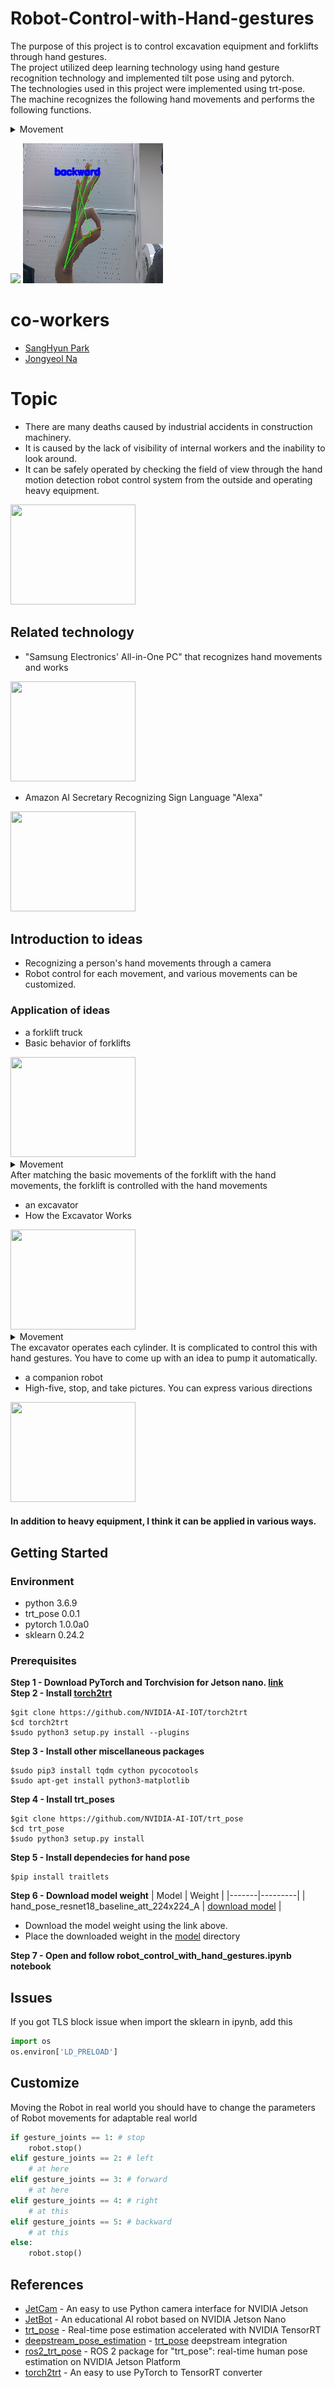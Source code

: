 # Robot-Control-with-Hand-gestures
The purpose of this project is to control excavation equipment and forklifts through hand gestures.  
The project utilized deep learning technology using hand gesture recognition technology and implemented tilt pose using and pytorch.  
The technologies used in this project were implemented using trt-pose.<br>
The machine recognizes the following hand movements and performs the following functions.
 <details>
 <summary>Movement</summary>
 <div markdown="1">
  1. Fist = Stop<br>
  2. One finger (finger) = left<br>
  3. Palm = Go straight<br>
  4. Two Fingers (V) = Right<br>
  5. Okay = Back up<br>
 </div>
 </details>  
 
 
![](imgs/run.gif)
![](imgs/backward.jpg)

# co-workers  
- [SangHyun Park](https://parkmaker.github.io/)
- [Jongyeol Na](https://github.com/JongYeolb)

# Topic
- There are many deaths caused by industrial accidents in construction machinery.   
- It is caused by the lack of visibility of internal workers and the inability to look around.   
- It can be safely operated by checking the field of view through the hand motion detection robot control system from the outside and operating heavy equipment.
<img src="https://user-images.githubusercontent.com/77065758/206336403-a47f8949-ccc9-41cb-a192-da5e64474d3e.png"  width="200" height="160"/>


## Related technology
- "Samsung Electronics' All-in-One PC" that recognizes hand movements and works
<img src="https://user-images.githubusercontent.com/77065758/206336409-5f9e5879-4045-40f1-b15a-8c98d7de46c2.jpg"  width="200" height="160"/>

- Amazon AI Secretary Recognizing Sign Language "Alexa"
<img src="https://user-images.githubusercontent.com/77065758/206336405-0f2eb732-3d89-445a-b0ec-84d9551e9187.png"  width="200" height="160"/>

## Introduction to ideas
- Recognizing a person's hand movements through a camera
- Robot control for each movement, and various movements can be customized.





### Application of ideas
- a forklift truck
 - Basic behavior of forklifts
<img src="https://user-images.githubusercontent.com/77065758/206336412-f40b8390-aea4-4b23-88b1-cd1d6e1cc2b1.jpg"  width="200" height="160"/>
  <details>
  <summary>Movement</summary>
  <div markdown="1">
    1. Forward – Backward<br>
    2. Up – Down<br>
    3. In front of tilt – back<br>
  </div>
  </details>
		After matching the basic movements of the forklift with the hand movements, the forklift is controlled with the hand movements

- an excavator
 - How the Excavator Works
<img src="https://user-images.githubusercontent.com/77065758/206336595-c14de783-47d7-410f-9a50-d5371c5761db.png"  width="200" height="160"/>
  <details>
  <summary>Movement</summary>
  <div markdown="1">
   1. Boom Cylinder (Up – Down)<br>
		 2. Handle cylinder (upper – lower)<br>
		 3. Bucket cylinder (upper – lower)<br>
  </div>
  </details>
		The excavator operates each cylinder. It is complicated to control this with hand gestures. You have to come up with an idea to pump it automatically.

- a companion robot
 - High-five, stop, and take pictures. You can express various directions
<img src="https://user-images.githubusercontent.com/77065758/206336401-a56fdcad-7dc5-427c-9a91-fcf9950dbb07.jpg"  width="200" height="160"/>
 
 #### In addition to heavy equipment, I think it can be applied in various ways.

## Getting Started
### Environment
 - python 3.6.9
 - trt_pose 0.0.1
 - pytorch 1.0.0a0
 - sklearn 0.24.2
### Prerequisites
**Step 1 - Download PyTorch and Torchvision for Jetson nano. [link](https://forums.developer.nvidia.com/t/pytorch-for-jetson/72048)**   
**Step 2 - Install [torch2trt](https://github.com/NVIDIA-AI-IOT/torch2trt)**
```
$git clone https://github.com/NVIDIA-AI-IOT/torch2trt
$cd torch2trt
$sudo python3 setup.py install --plugins
```
**Step 3 - Install other miscellaneous packages**
```
$sudo pip3 install tqdm cython pycocotools
$sudo apt-get install python3-matplotlib
```
**Step 4 - Install trt_poses**
```
$git clone https://github.com/NVIDIA-AI-IOT/trt_pose
$cd trt_pose
$sudo python3 setup.py install
```
**Step 5 - Install dependecies for hand pose**   
```
$pip install traitlets
```
**Step 6 -  Download model weight**
| Model | Weight |
|-------|---------|
| hand_pose_resnet18_baseline_att_224x224_A | [download model](https://drive.google.com/file/d/1NCVo0FiooWccDzY7hCc5MAKaoUpts3mo/view?usp=sharing) |
- Download the model weight using the link above.   
- Place the downloaded weight in the [model](model/) directory

**Step 7 -  Open and follow robot_control_with_hand_gestures.ipynb notebook**

## Issues
If you got TLS block issue when import the sklearn in ipynb, add this
```python
import os
os.environ['LD_PRELOAD']
```

## Customize
Moving the Robot in real world you should have to change the parameters of Robot movements  for adaptable real world
```python
if gesture_joints == 1: # stop
    robot.stop()
elif gesture_joints == 2: # left
    # at here
elif gesture_joints == 3: # forward
    # at here
elif gesture_joints == 4: # right
    # at this
elif gesture_joints == 5: # backward
    # at this
else:
    robot.stop()   
```

## References
- [JetCam](http://github.com/NVIDIA-AI-IOT/jetcam) - An easy to use Python camera interface for NVIDIA Jetson
- [JetBot](http://github.com/NVIDIA-AI-IOT/jetbot) - An educational AI robot based on NVIDIA Jetson Nano
- [trt_pose](https://github.com/NVIDIA-AI-IOT/trt_pose) - Real-time pose estimation accelerated with NVIDIA TensorRT
- [deepstream_pose_estimation](https://github.com/NVIDIA-AI-IOT/deepstream_pose_estimation) - [trt_pose](https://github.com/NVIDIA-AI-IOT/trt_pose) deepstream integration
- [ros2_trt_pose](https://github.com/NVIDIA-AI-IOT/ros2_trt_pose) - ROS 2 package for "trt_pose": real-time human pose estimation on NVIDIA Jetson Platform
- [torch2trt](http://github.com/NVIDIA-AI-IOT/torch2trt) - An easy to use PyTorch to TensorRT converter
